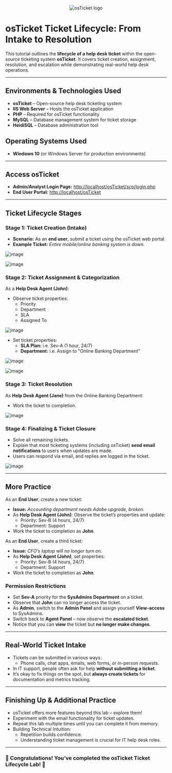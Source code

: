 <p align="center">
<img src="https://i.imgur.com/Clzj7Xs.png" alt="osTicket logo"/>
</p>

# osTicket Ticket Lifecycle: From Intake to Resolution  

This tutorial outlines the **lifecycle of a help desk ticket** within the open-source ticketing system **osTicket**. It covers ticket creation, assignment, resolution, and escalation while demonstrating real-world help desk operations.  

---

## Environments & Technologies Used  
- **osTicket** – Open-source help desk ticketing system  
- **IIS Web Server** – Hosts the osTicket application  
- **PHP** – Required for osTicket functionality  
- **MySQL** – Database management system for ticket storage  
- **HeidiSQL** – Database administration tool  

## Operating Systems Used  
- **Windows 10** (or Windows Server for production environments)  

---

## Access osTicket  

- **Admin/Analyst Login Page:** [http://localhost/osTicket/scp/login.php](http://localhost/osTicket/scp/login.php)  
- **End User Portal:** [http://localhost/osTicket](http://localhost/osTicket)  

---

## Ticket Lifecycle Stages  

### **Stage 1: Ticket Creation (Intake)**  
- **Scenario:** As an **end user**, submit a ticket using the osTicket web portal.  
- **Example Ticket:** *Entire mobile/online banking system is down.*  

![image](https://github.com/user-attachments/assets/edcc8a39-0103-4be3-a91b-3aa74130c0c6)

![image](https://github.com/user-attachments/assets/d3b5489e-8f31-4f1c-a1ed-e4057eec2113)


### **Stage 2: Ticket Assignment & Categorization**  
As a **Help Desk Agent (John)**:  
- Observe ticket properties:  
  - Priority  
  - Department 
  - SLA  
  - Assigned To
 
![image](https://github.com/user-attachments/assets/50d449ad-8c62-44e2-8676-6be9c493cc7e)


- Set ticket properties:  
  - **SLA Plan:** i.e. Sev-A (1 hour, 24/7)  
  - **Department:** i.e. Assign to "Online Banking Department"    

![image](https://github.com/user-attachments/assets/f8e206fa-28bf-4cee-9ce0-b816aa023e6c)

![image](https://github.com/user-attachments/assets/d74d36fa-c8a5-4d87-8cba-53b9e026b627)


### **Stage 3: Ticket Resolution**  
As **Help Desk Agent (Jane)** from the Online Banking Department:  
- Work the ticket to completion.

![image](https://github.com/user-attachments/assets/65dfea42-fce3-4672-8b65-836a4650d01a)

### **Stage 4: Finalizing & Ticket Closure**  
- Solve all remaining tickets.  
- Explain that most ticketing systems (including osTicket) **send email notifications** to users when updates are made.  
- Users can respond via email, and replies are logged in the ticket.

![image](https://github.com/user-attachments/assets/004b9bb3-fd42-482d-bbc4-ff5517104ea6)

---

## More Practice  
As an **End User**, create a new ticket:  
- **Issue:** *Accounting department needs Adobe upgrade, broken.*  
- As **Help Desk Agent (John)**: Observe the ticket’s properties and update:  
  - Priority: Sev-B (4 hours, 24/7)  
  - Department: Support    
- Work the ticket to completion as **John**.  

As an **End User**, create a third ticket:  
- **Issue:** *CFO’s laptop will no longer turn on.*  
- As **Help Desk Agent (John)**, set properties:  
  - Priority: Sev-B (4 hours, 24/7)  
  - Department: Support  
- Work the ticket to completion as **John**.  

### **Permission Restrictions**  
- Set **Sev-A** priority for the **SysAdmins Department** on a ticket.  
- Observe that **John** can no longer access the ticket.  
- As **Admin**, switch to the **Admin Panel** and assign yourself **View-access** to SysAdmins.  
- Switch back to **Agent Panel** – now observe the **escalated ticket**.  
- Notice that you can **view** the ticket but **no longer make changes**.   

---

## **Real-World Ticket Intake**  
- Tickets can be submitted in various ways:  
  - Phone calls, chat apps, emails, web forms, or in-person requests.  
- In IT support, people often ask for help **without submitting a ticket**.  
- It’s okay to fix things on the spot, but **always create tickets** for documentation and metrics tracking.  

---

## **Finishing Up & Additional Practice**  
- osTicket offers more features beyond this lab – explore them!  
- Experiment with the email functionality for ticket updates.  
- Repeat this lab multiple times until you can complete it from memory.  
- Building Technical Intuition:  
  - Repetition builds confidence.  
  - Understanding ticket management is crucial for IT help desk roles.  

---

### 🎉 Congratulations! You’ve completed the osTicket Ticket Lifecycle Lab! 🎉 
